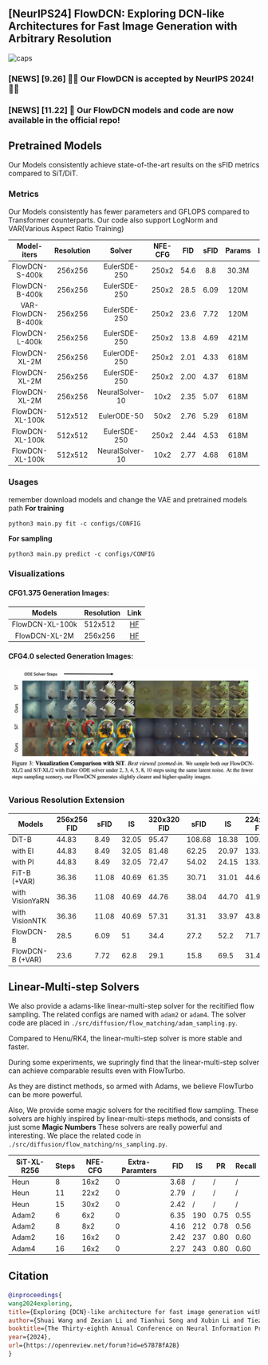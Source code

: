 ## [NeurIPS24] FlowDCN: Exploring DCN-like Architectures for Fast Image Generation with Arbitrary Resolution


![caps](./figs/viscaption5.png)


### [NEWS] [9.26] 💐💐 Our FlowDCN is accepted by NeurIPS 2024! 💐💐
### [NEWS] [11.22] 🍺 Our FlowDCN models and code are now available in the official repo!

## Pretrained Models
Our Models consistently achieve state-of-the-art results on the sFID metrics compared to SiT/DiT.

### Metrics 
Our Models consistently has fewer parameters and GFLOPS compared to Transformer counterparts. 
Our code also support LogNorm and VAR(Various Aspect Ratio Training)

|    Model-iters     | Resolution |     Solver      | NFE-CFG | FID  | sFID | Params |                                          Link                                          |
|:------------------:|:----------:|:---------------:|:-------:|:----:|:----:|:------:|:--------------------------------------------------------------------------------------:|
|   FlowDCN-S-400k   |  256x256   |  EulerSDE-250   |  250x2  | 54.6 | 8.8  | 30.3M  |   [HF](https://huggingface.co/wangsssssss/FlowDCN/blob/main/FlowDCN-S-400K-R256.pth)   |
|   FlowDCN-B-400k   |  256x256   |  EulerSDE-250   |  250x2  | 28.5 | 6.09 |  120M  |   [HF](https://huggingface.co/wangsssssss/FlowDCN/blob/main/FlowDCN-B-400K-R256.pth)   |
| VAR-FlowDCN-B-400k |  256x256   |  EulerSDE-250   |  250x2  | 23.6 | 7.72 |  120M  | [HF](https://huggingface.co/wangsssssss/FlowDCN/blob/main/VAR-FlowDCN-B-400K-R256.pth) |
|   FlowDCN-L-400k   |  256x256   |  EulerSDE-250   |  250x2  | 13.8 | 4.69 |  421M  |   [HF](https://huggingface.co/wangsssssss/FlowDCN/blob/main/FlowDCN-L-400K-R256.pth)   |
|   FlowDCN-XL-2M    |  256x256   |  EulerODE-250   |  250x2  | 2.01 | 4.33 |  618M  |   [HF](https://huggingface.co/wangsssssss/FlowDCN/blob/main/FlowDCN-XL-2M-R256.pth)    |
|   FlowDCN-XL-2M    |  256x256   |  EulerSDE-250   |  250x2  | 2.00 | 4.37 |  618M  |   [HF](https://huggingface.co/wangsssssss/FlowDCN/blob/main/FlowDCN-XL-2M-R256.pth)    |
|   FlowDCN-XL-2M    |  256x256   | NeuralSolver-10 |  10x2   | 2.35 | 5.07 |  618M  |   [HF](https://huggingface.co/wangsssssss/FlowDCN/blob/main/FlowDCN-XL-2M-R256.pth)    |
|  FlowDCN-XL-100k   |  512x512   |   EulerODE-50   |  50x2   | 2.76 | 5.29 |  618M  |  [HF](https://huggingface.co/wangsssssss/FlowDCN/blob/main/FlowDCN-XL-100K-R512.pth)   |
|  FlowDCN-XL-100k   |  512x512   |  EulerSDE-250   |  250x2  | 2.44 | 4.53 |  618M  |  [HF](https://huggingface.co/wangsssssss/FlowDCN/blob/main/FlowDCN-XL-100K-R512.pth)   |
|  FlowDCN-XL-100k   |  512x512   | NeuralSolver-10 |  10x2   | 2.77 | 4.68 |  618M  |  [HF](https://huggingface.co/wangsssssss/FlowDCN/blob/main/FlowDCN-XL-100K-R512.pth)   |

### Usages
remember download models and change the VAE and pretrained models path
**For training**
```
python3 main.py fit -c configs/CONFIG
```
**For sampling**
```
python3 main.py predict -c configs/CONFIG
```

### Visualizations

#### CFG1.375 Generation Images:

|     Models      | Resolution |                                     Link                                      |
|:---------------:|:-----------|:-----------------------------------------------------------------------------:|
| FlowDCN-XL-100k | 512x512    | [HF](https://huggingface.co/datasets/wangsssssss/FlowDCN-XL-100K-R512-Images) |
|  FlowDCN-XL-2M  | 256x256    |  [HF](https://huggingface.co/datasets/wangsssssss/FlowDCN-XL-2M-R256-Images)  |

#### CFG4.0 selected Generation Images:

![caps](./figs/vis_ode.png)

### Various Resolution Extension
| Models | 256x256 FID      | sFID  | IS    | 320x320 FID | sFID  | IS     | 224x448 FID | sFID  | IS     | 160x480 FID | sFID  | IS     |
|------------------|-------|-------|-------------|-------|--------|-------------|-------|--------|-------------|-------|--------|-------|
| DiT-B            | 44.83 | 8.49  | 32.05       | 95.47 | 108.68 | 18.38       | 109.1 | 110.71 | 14.00       | 143.8 | 122.81 | 8.93  |
| with EI          | 44.83 | 8.49  | 32.05       | 81.48 | 62.25  | 20.97       | 133.2 | 72.53  | 11.11       | 160.4 | 93.91  | 7.30  |
| with PI          | 44.83 | 8.49  | 32.05       | 72.47 | 54.02  | 24.15       | 133.4 | 70.29  | 11.73       | 156.5 | 93.80  | 7.80  |
| FiT-B (+VAR)     | 36.36 | 11.08 | 40.69       | 61.35 | 30.71  | 31.01       | 44.67 | 24.09  | 37.1        | 56.81 | 22.07  | 25.25 |
| with VisionYaRN  | 36.36 | 11.08 | 40.69       | 44.76 | 38.04  | 44.70       | 41.92 | 42.79  | 45.87       | 62.84 | 44.82  | 27.84 |
| with VisionNTK   | 36.36 | 11.08 | 40.69       | 57.31 | 31.31  | 33.97       | 43.84 | 26.25  | 39.22       | 56.76 | 24.18  | 26.40 |
| FlowDCN-B        | 28.5  | 6.09  | 51          | 34.4  | 27.2   | 52.2        | 71.7  | 62.0   | 23.7        | 211   | 111    | 5.83  |
| FlowDCN-B (+VAR) | 23.6  | 7.72  | 62.8        | 29.1  | 15.8   | 69.5        | 31.4  | 17.0   | 62.4        | 44.7  | 17.8   | 35.8  |


[//]: # ()
[//]: # (![caps]&#40;./figs/var_fid.png&#41;)

## Linear-Multi-step Solvers
We also provide a adams-like linear-multi-step solver for the recitified flow sampling. The related configs are named with `adam2` or `adam4`. The solver code are placed in `./src/diffusion/flow_matching/adam_sampling.py`.

Compared to Henu/RK4, the linear-multi-step solver is more stable and faster.

During some experiments, we supringly find that the linear-multi-step solver can achieve comparable results even with FlowTurbo.

As they are distinct methods, so armed with Adams, we believe FlowTurbo can be more powerful.

Also, We provide some magic solvers for the recitified flow sampling. These solvers are highly inspired by linear-multi-steps methods, and consists of just some **Magic Numbers**
These solvers are really powerful and interesting. We place the related code in `./src/diffusion/flow_matching/ns_sampling.py`.

| SiT-XL-R256 | Steps | NFE-CFG  | Extra-Paramters | FID  | IS    | PR   | Recall |
|--|-------|----------|-----------------|------|-------|------|--------|
| Heun | 8     | 16x2     | 0               | 3.68 | /     | /    | /      |
| Heun | 11    | 22x2     | 0               | 2.79 | /     | /    | /      |
| Heun | 15    | 30x2     | 0               | 2.42 | /     | /    | /      |
| Adam2 | 6     | 6x2      | 0 | 6.35 | 190   | 0.75 | 0.55   |
| Adam2 | 8     | 8x2      | 0 | 4.16 | 212   | 0.78 | 0.56   |
| Adam2 | 16    | 16x2     | 0 | 2.42 | 237   | 0.80 | 0.60   |
| Adam4 | 16    | 16x2     | 0 | 2.27 | 243   | 0.80 | 0.60   |

[//]: # (| FlowTurbo | 6     | &#40;7+3&#41;x2  | 30408704&#40;29M&#41;   | 3.93 | 223.6 | 0.79 | 0.56   |)

[//]: # (| FlowTurbo | 8     | &#40;8+2&#41;x2  | 30408704&#40;29M&#41;   | 3.63 | /     | /    | /      |)

[//]: # (| FlowTurbo | 10    | &#40;12+2&#41;x2 | 30408704&#40;29M&#41;   | 2.69 | /     | /    | /      |)

[//]: # (| FlowTurbo | 15    | &#40;17+3&#41;x2 | 30408704&#40;29M&#41;   | 2.22 | 248   | 0.81 | 0.60   |)

[//]: # (| NeuralSolver | 6     | 6x2      | 21              | 3.57 | 214   | 0.77 | 0.58   |)

[//]: # (| NeuralSolver | 7     | 7x2      | 28              | 2.78 | 229   | 0.79 | 0.60   |)

[//]: # (| NeuralSolver | 8     | 8x2      | 36              | 2.65 | 234   | 0.79 | 0.60   |)

[//]: # (| NeuralSolver | 10    | 10x2     | 55              | 2.40 | 238   | 0.79 | 0.60   |)

[//]: # (| NeuralSolver | 15    | 15x2     | 110              | 2.24 | 244   | 0.80 | 0.60   |)

## Citation
```bibtex
@inproceedings{
wang2024exploring,
title={Exploring {DCN}-like architecture for fast image generation with arbitrary resolution},
author={Shuai Wang and Zexian Li and Tianhui Song and Xubin Li and Tiezheng Ge and Bo Zheng and Limin Wang},
booktitle={The Thirty-eighth Annual Conference on Neural Information Processing Systems},
year={2024},
url={https://openreview.net/forum?id=e57B7BfA2B}
}
```


